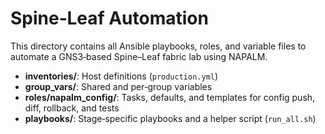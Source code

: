 # Spine‑Leaf Automation

This directory contains all Ansible playbooks, roles, and variable files to automate a GNS3‑based Spine–Leaf fabric lab using NAPALM.

- **inventories/**: Host definitions (`production.yml`)  
- **group_vars/**: Shared and per‑group variables  
- **roles/napalm_config/**: Tasks, defaults, and templates for config push, diff, rollback, and tests  
- **playbooks/**: Stage‑specific playbooks and a helper script (`run_all.sh`)  

